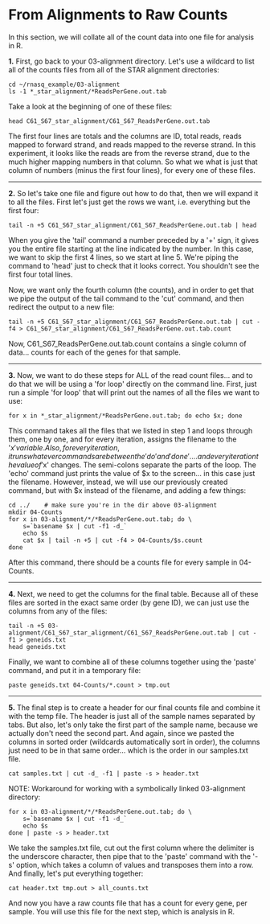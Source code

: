 From Alignments to Raw Counts
==============================

In this section, we will collate all of the count data into one file for analysis in R.

**1\.** First, go back to your 03-alignment directory. Let's use a wildcard to list all of the counts files from all of the STAR alignment directories:

    cd ~/rnasq_example/03-alignment
    ls -1 *_star_alignment/*ReadsPerGene.out.tab

Take a look at the beginning of one of these files:

    head C61_S67_star_alignment/C61_S67_ReadsPerGene.out.tab

The first four lines are totals and the columns are ID, total reads, reads mapped to forward strand, and reads mapped to the reverse strand. In this experiment, it looks like the reads are from the reverse strand, due to the much higher mapping numbers in that column. So what we what is just that column of numbers (minus the first four lines), for every one of these files.

---

**2\.** So let's take one file and figure out how to do that, then we will expand it to all the files. First let's just get the rows we want, i.e. everything but the first four:

    tail -n +5 C61_S67_star_alignment/C61_S67_ReadsPerGene.out.tab | head

When you give the 'tail' command a number preceded by a '+' sign, it gives you the entire file starting at the line indicated by the number. In this case, we want to skip the first 4 lines, so we start at line 5. We're piping the command to 'head' just to check that it looks correct. You shouldn't see the first four total lines.

Now, we want only the fourth column (the counts), and in order to get that we pipe the output of the tail command to the 'cut' command, and then redirect the output to a new file:

    tail -n +5 C61_S67_star_alignment/C61_S67_ReadsPerGene.out.tab | cut -f4 > C61_S67_star_alignment/C61_S67_ReadsPerGene.out.tab.count

Now, C61_S67_ReadsPerGene.out.tab.count contains a single column of data... counts for each of the genes for that sample.

---

**3\.** Now, we want to do these steps for ALL of the read count files... and to do that we will be using a 'for loop' directly on the command line. First, just run a simple 'for loop' that will print out the names of all the files we want to use:

    for x in *_star_alignment/*ReadsPerGene.out.tab; do echo $x; done

This command takes all the files that we listed in step 1 and loops through them, one by one, and for every iteration, assigns the filename to the '$x' variable. Also, for every iteration, it runs whatever commands are between the 'do' and 'done'.... and every iteration the value of '$x' changes. The semi-colons separate the parts of the loop. The 'echo' command just prints the value of $x to the screen... in this case just the filename. However, instead, we will use our previously created command, but with $x instead of the filename, and adding a few things:

    cd ../    # make sure you're in the dir above 03-alignment
    mkdir 04-Counts
    for x in 03-alignment/*/*ReadsPerGene.out.tab; do \
        s=`basename $x | cut -f1 -d_`
        echo $s
        cat $x | tail -n +5 | cut -f4 > 04-Counts/$s.count
    done

After this command, there should be a counts file for every sample in 04-Counts.

---

**4\.** Next, we need to get the columns for the final table. Because all of these files are sorted in the exact same order (by gene ID), we can just use the columns from any of the files:

    tail -n +5 03-alignment/C61_S67_star_alignment/C61_S67_ReadsPerGene.out.tab | cut -f1 > geneids.txt
    head geneids.txt

Finally, we want to combine all of these columns together using the 'paste' command, and put it in a temporary file:

    paste geneids.txt 04-Counts/*.count > tmp.out

---

**5\.** The final step is to create a header for our final counts file and combine it with the temp file. The header is just all of the sample names separated by tabs. But also, let's only take the first part of the sample name, because we actually don't need the second part. And again, since we pasted the columns in sorted order (wildcards automatically sort in order), the columns just need to be in that same order... which is the order in our samples.txt file.

    cat samples.txt | cut -d_ -f1 | paste -s > header.txt

NOTE: Workaround for working with a symbolically linked 03-alignment directory:

    for x in 03-alignment/*/*ReadsPerGene.out.tab; do \
        s=`basename $x | cut -f1 -d_`
        echo $s
    done | paste -s > header.txt


We take the samples.txt file, cut out the first column where the delimiter is the underscore character, then pipe that to the 'paste' command with the '-s' option, which takes a column of values and transposes them into a row. And finally, let's put everything together:

    cat header.txt tmp.out > all_counts.txt
    
And now you have a raw counts file that has a count for every gene, per sample. You will use this file for the next step, which is analysis in R.

